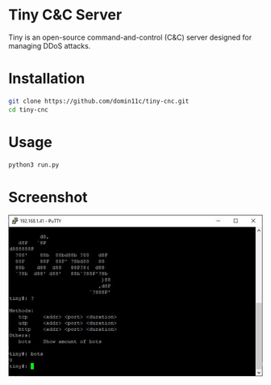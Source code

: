 # Tiny C&C Server
Tiny is an open-source command-and-control (C&C) server designed for managing DDoS attacks.

# Installation
```sh
git clone https://github.com/domin11c/tiny-cnc.git
cd tiny-cnc
```

# Usage
```sh
python3 run.py
```

# Screenshot
![plot](./screenshot.jpg)
